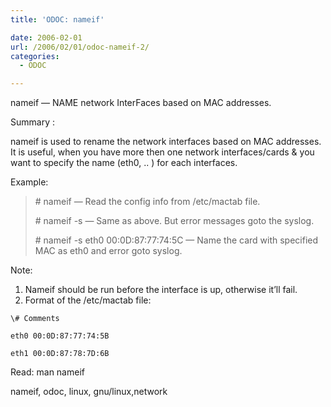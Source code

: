 ```yaml
---
title: 'ODOC: nameif'

date: 2006-02-01
url: /2006/02/01/odoc-nameif-2/
categories:
  - ODOC

---
```

nameif &#8212; NAME network InterFaces based on MAC addresses.

Summary :

nameif is used to rename the network interfaces based on MAC addresses. It is useful, when you have more then one network interfaces/cards & you want to specify the name (eth0, .. ) for each interfaces.

Example:

> \# nameif &#8212; Read the config info from /etc/mactab file.
> 
> \# nameif -s &#8212; Same as above. But error messages goto the syslog.
> 
> \# nameif -s eth0 00:0D:87:77:74:5C &#8212; Name the card with specified MAC as eth0 and error goto syslog.

Note:

  1. Nameif should be run before the interface is up, otherwise it&#8217;ll fail.
  2. Format of the /etc/mactab file:
  
    \# Comments
  
    eth0 00:0D:87:77:74:5B
  
    eth1 00:0D:87:78:7D:6B

Read: man nameif

<tags>nameif, odoc, linux, gnu/linux,network</tags>
